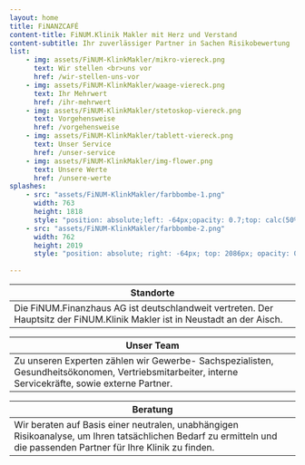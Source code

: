 ```yaml
---
layout: home
title: FiNANZCAFÉ
content-title: FiNUM.Klinik Makler mit Herz und Verstand
content-subtitle: Ihr zuverlässiger Partner in Sachen Risikobewertung
list:
    - img: assets/FiNUM-KlinkMakler/mikro-viereck.png
      text: Wir stellen <br>uns vor
      href: /wir-stellen-uns-vor
    - img: assets/FiNUM-KlinkMakler/waage-viereck.png
      text: Ihr Mehrwert
      href: /ihr-mehrwert
    - img: assets/FiNUM-KlinkMakler/stetoskop-viereck.png
      text: Vorgehensweise
      href: /vorgehensweise
    - img: assets/FiNUM-KlinkMakler/tablett-viereck.png
      text: Unser Service
      href: /unser-service      
    - img: assets/FiNUM-KlinkMakler/img-flower.png
      text: Unsere Werte
      href: /unsere-werte
splashes:
    - src: "assets/FiNUM-KlinkMakler/farbbombe-1.png"
      width: 763
      height: 1818
      style: "position: absolute;left: -64px;opacity: 0.7;top: calc(50% - 1054.22px/2 - 324.59px);"
    - src: "assets/FiNUM-KlinkMakler/farbbombe-2.png"
      width: 762
      height: 2019
      style: "position: absolute; right: -64px; top: 2086px; opacity: 0.8;"
      
---
```


| Standorte |
|-|
| Die FiNUM.Finanzhaus AG ist deutschlandweit vertreten. Der Hauptsitz der FiNUM.Klinik Makler ist in Neustadt an der Aisch. |

| Unser Team |
|-|
| Zu unseren Experten zählen wir Gewerbe- Sachspezialisten, Gesundheitsökonomen, Vertriebsmitarbeiter, interne Servicekräfte, sowie externe Partner. |

| Beratung |
|-|
| Wir beraten auf Basis einer neutralen, unabhängigen Risikoanalyse, um Ihren tatsächlichen Bedarf zu ermitteln und die passenden Partner für Ihre Klinik zu finden. |
